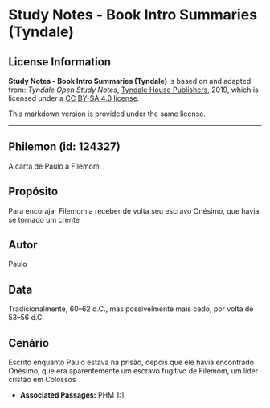 # Study Notes - Book Intro Summaries (Tyndale)

## License Information

**Study Notes - Book Intro Summaries (Tyndale)** is based on and adapted from: _Tyndale Open Study Notes_, [Tyndale House Publishers](https://tyndaleopenresources.com/), 2019, which is licensed under a [CC BY-SA 4.0 license](https://creativecommons.org/licenses/by-sa/4.0/legalcode.en).

This markdown version is provided under the same license.



--------------------------------

## Philemon (id: 124327)

A carta de Paulo a Filemom

Propósito
---------

Para encorajar Filemom a receber de volta seu escravo Onésimo, que havia se tornado um crente

Autor
-----

Paulo

Data
----

Tradicionalmente, 60–62 d.C., mas possivelmente mais cedo, por volta de 53–56 d.C.

Cenário
-------

Escrito enquanto Paulo estava na prisão, depois que ele havia encontrado Onésimo, que era aparentemente um escravo fugitivo de Filemom, um líder cristão em Colossos

* **Associated Passages:** PHM 1:1

